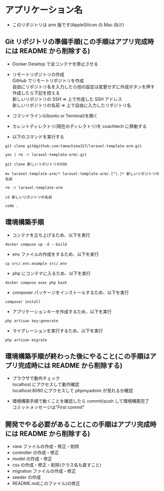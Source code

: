 # アプリケーション名

-   このリポジトリは arm 版です(AppleSilicon の Mac 向け)

## Git リポジトリの準備手順(この手順はアプリ完成時には README から削除する)

-   Docker Desktop で全コンテナを停止させる

-   リモートリポジトリの作成  
    GitHub でリモートリポジトリを作成  
    自由にリポジトリ名を入力したら他の設定は変更せずに作成ボタンを押す  
    作成したら下記を控える  
    新しいリポジトリの SSH => 上で作成した SSH アドレス  
    新しいリポジトリの名前 => 上で自由に入力したリポジトリ名

-   コマンドライン(Ubuntu or Terminal)を開く

-   カレントディレクトリ(現在のディレクトリ)を coachtech に移動する

-   以下のコマンドを実行する

```
git clone git@github.com:tamachima327/laravel-template-arm.git
```

```
yes | rm -r laravel-template-arm/.git
```

```
git clone 新しいリポジトリのSSH
```

```
mv laravel-template-arm/* laravel-template-arm/.[^\.]* 新しいリポジトリの名前
```

```
rm -r laravel-template-arm
```

```
cd 新しいリポジトリの名前
```

```
code .
```

## 環境構築手順

-   コンテナを立ち上げるため、以下を実行

```
docker compose up -d --build
```

-   env ファイルの作成をするため、以下を実行

```
cp src/.env.example src/.env
```

-   php にコンテナに入るため、以下を実行

```
docker compose exec php bash
```

-   composer パッケージをインストールするため、以下を実行

```
composer install
```

-   アプリケーションキーを作成するため、以下を実行

```
php artisan key:generate
```

-   マイグレーションを実行するため、以下を実行

```
php artisan migrate
```

## 環境構築手順が終わった後にやること(この手順はアプリ完成時には README から削除する)

-   ブラウザで動作チェック  
    localhost にアクセスして動作確認  
    localhost:8080 にアクセスして phpmyadmin が見れるか確認

-   環境構築手順で動くことを確認したら commit/push して環境構築完了  
    コミットメッセージは"First commit"

## 開発でやる必要があること(この手順はアプリ完成時には README から削除する)

-   view ファイルの作成・修正・削除
-   controller の作成・修正
-   model の作成・修正
-   css の作成・修正・削除(クラス名も直すこと)
-   migration ファイルの作成・修正
-   seeder の作成
-   README.md(このファイル)の修正
